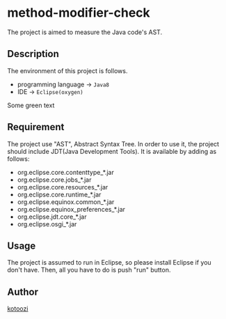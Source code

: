 # method-modifier-check

The project is aimed to measure the Java code's AST.

## Description
The environment of this project is follows.

- programming language -> `Java8`
- IDE -> `Eclipse(oxygen)`

<span style="color: "> Some green text </span>

## Requirement
The project use "AST", Abstract Syntax Tree. In order to use it, the project should include JDT(Java Development Tools).
It is available by adding as follows:

- org.eclipse.core.contenttype_*.jar
- org.eclipse.core.jobs_*.jar
- org.eclipse.core.resources_*.jar
- org.eclipse.core.runtime_*.jar
- org.eclipse.equinox.common_*.jar
- org.eclipse.equinox_preferences_*.jar
- org.eclipse.jdt.core_*.jar
- org.eclipse.osgi_*.jar

## Usage
The project is assumed to run in Eclipse, so please install Eclipse if you don't have.
Then, all you have to do is push "run" button.

## Author

[kotoozi](https://github.com/kotoozi)
